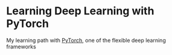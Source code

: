 # Learning Deep Learning with PyTorch

My learning path with [PyTorch](https://pytorch.org), one of the flexible deep learning frameworks
